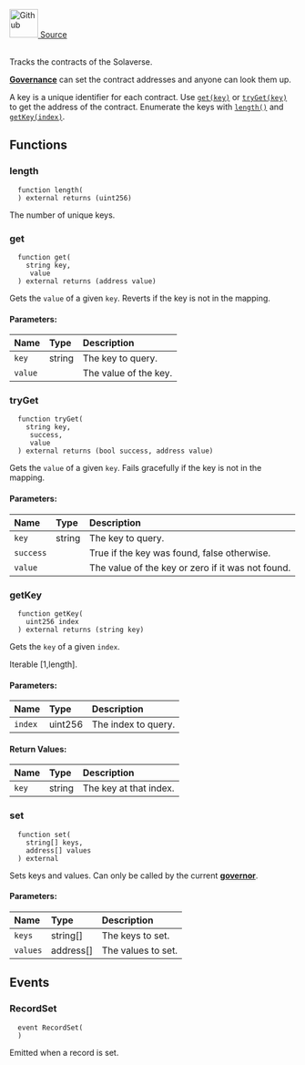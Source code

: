 <a href="https://github.com/solace-fi/solace-core/blob/main/contracts/interfaces/utils/IRegistry.sol"><img src="/img/github.svg" alt="Github" width="50px"/> Source</a><br/><br/>

Tracks the contracts of the Solaverse.

[**Governance**](/docs/protocol/governance) can set the contract addresses and anyone can look them up.

A key is a unique identifier for each contract. Use [`get(key)`](#get) or [`tryGet(key)`](#tryget) to get the address of the contract. Enumerate the keys with [`length()`](#length) and [`getKey(index)`](#getkey).


## Functions
### length
```solidity
  function length(
  ) external returns (uint256)
```
The number of unique keys.



### get
```solidity
  function get(
    string key,
     value
  ) external returns (address value)
```
Gets the `value` of a given `key`.
Reverts if the key is not in the mapping.


#### Parameters:
| Name | Type | Description                                                          |
| :--- | :--- | :------------------------------------------------------------------- |
|`key` | string | The key to query.
|`value` |  | The value of the key.

### tryGet
```solidity
  function tryGet(
    string key,
     success,
     value
  ) external returns (bool success, address value)
```
Gets the `value` of a given `key`.
Fails gracefully if the key is not in the mapping.


#### Parameters:
| Name | Type | Description                                                          |
| :--- | :--- | :------------------------------------------------------------------- |
|`key` | string | The key to query.
|`success` |  | True if the key was found, false otherwise.
|`value` |  | The value of the key or zero if it was not found.

### getKey
```solidity
  function getKey(
    uint256 index
  ) external returns (string key)
```
Gets the `key` of a given `index`.

Iterable [1,length].

#### Parameters:
| Name | Type | Description                                                          |
| :--- | :--- | :------------------------------------------------------------------- |
|`index` | uint256 | The index to query.

#### Return Values:
| Name                           | Type          | Description                                                                  |
| :----------------------------- | :------------ | :--------------------------------------------------------------------------- |
|`key`| string | The key at that index.
### set
```solidity
  function set(
    string[] keys,
    address[] values
  ) external
```
Sets keys and values.
Can only be called by the current [**governor**](/docs/protocol/governance).


#### Parameters:
| Name | Type | Description                                                          |
| :--- | :--- | :------------------------------------------------------------------- |
|`keys` | string[] | The keys to set.
|`values` | address[] | The values to set.

## Events
### RecordSet
```solidity
  event RecordSet(
  )
```
Emitted when a record is set.


